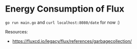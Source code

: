 # Energy Consumption of Flux

`go run main.go` and `curl localhost:8080/date` for now :)

Resources:
- https://fluxcd.io/legacy/flux/references/garbagecollection/